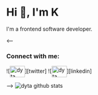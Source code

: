 # Hi 👋, I'm K

I'm a frontend software developer.

<--
### Connect with me:


![<img align="center" src="https://cdn.jsdelivr.net/npm/simple-icons@3.0.1/icons/twitter.svg" alt="dyta" height="30" width="40" />][twitter]
![<img align="center" src="https://cdn.jsdelivr.net/npm/simple-icons@3.0.1/icons/linkedin.svg" alt="dyta" height="30" width="40" />][linkedin]

-->
![dyta github stats](https://github-readme-stats.vercel.app/api?username=dyta&show_icons=true&count_private=true&theme=vue-dark)
